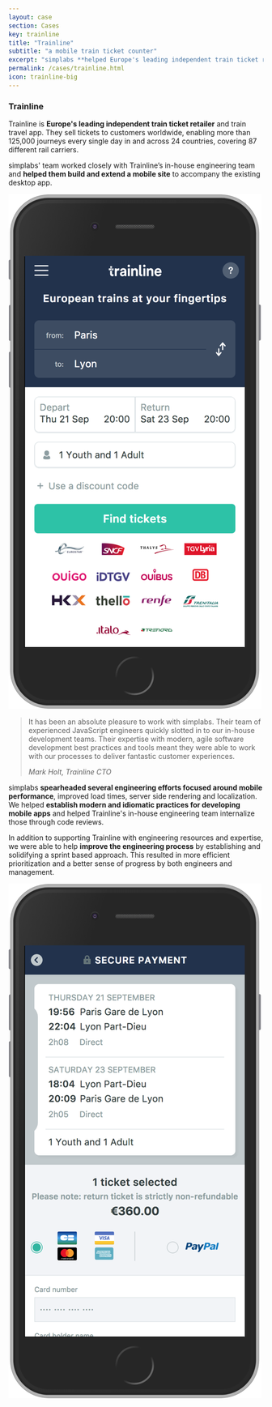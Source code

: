 ```yaml
---
layout: case
section: Cases
key: trainline
title: "Trainline"
subtitle: "a mobile train ticket counter"
excerpt: "simplabs **helped Europe's leading independent train ticket retailer build their mobile web site** using Ember.js. We worked closely with trainline's in-house engineering team, helping to establish best practices and a smooth process."
permalink: /cases/trainline.html
icon: trainline-big
---
```


<div class="row content-section">
  <div class="col-12 col-md-6 order-md-2 col-lg-5">
    <h3>Trainline</h3>
    <p>Trainline is <strong>Europe's leading independent train ticket retailer</strong> and train travel app. They sell tickets to customers worldwide, enabling more than 125,000 journeys every single day in and across 24 countries, covering 87 different rail carriers.</p>
    <p>simplabs' team worked closely with Trainline’s in-house engineering team and <strong>helped them build and extend a mobile site</strong> to accompany the existing desktop app.</p>
  </div>
  <div class="col-8 offset-2 col-md-6 offset-md-0 order-md-1 col-lg-3 offset-lg-3">
    <img src="/images/cases/trainline/mobile.png" class="img-fluid" alt="Mobile">
  </div>
</div>

<div class="secondary-banner wide-banner quote-banner">
  <div class="container">
    <div class="row content-section">
      <div class="col-12 col-lg-10 offset-lg-1">
        <blockquote>
          <p>It has been an absolute pleasure to work with simplabs. Their team of experienced JavaScript engineers quickly slotted in to our in-house development teams. Their expertise with modern, agile software development best practices and tools meant they were able to work with our processes to deliver fantastic customer experiences.</p>
          <footer><cite>Mark Holt, Trainline CTO</cite></footer>
        </blockquote>
      </div>
    </div>
  </div>
</div>

<div class="row content-section">
  <div class="col-12 col-md-6 col-lg-5 offset-lg-1">
    <p>simplabs <strong>spearheaded several engineering efforts focused around mobile performance</strong>, improved load times, server side rendering and localization. We helped <strong>establish modern and idiomatic practices for developing mobile apps</strong> and helped Trainline's in-house engineering team internalize those through code reviews.</p>
    <p>In addition to supporting Trainline with engineering resources and expertise, we were able to help <strong>improve the engineering process</strong> by establishing and solidifying a sprint based approach. This resulted in more efficient prioritization and a better sense of progress by both engineers and management.</p>
  </div>
  <div class="col-8 offset-2 col-md-6 offset-md-0 col-lg-3">
    <img src="/images/cases/trainline/mobile-payment.png" class="img-fluid" alt="Mobile Payment">
  </div>
</div>
